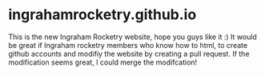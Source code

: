 # ingrahamrocketry.github.io
This is the new Ingraham Rocketry website, hope you guys like it :)
It would be great if Ingraham rocketry members who know how to html, to create github accounts and modifiy the website by creating a pull request. If the modification seems great, I could merge the modifcation!